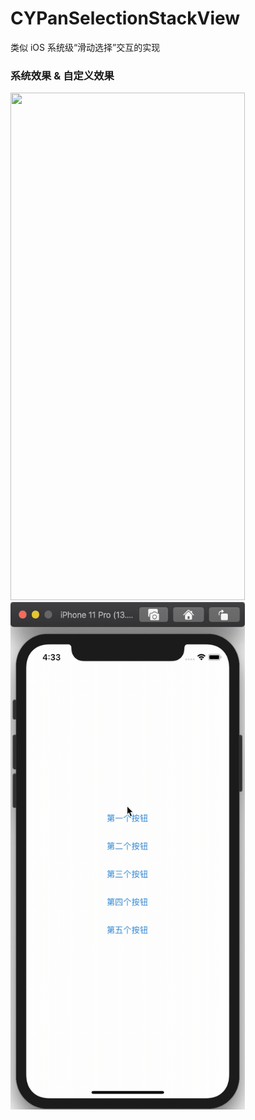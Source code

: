 # CYPanSelectionStackView
类似 iOS 系统级“滑动选择”交互的实现

### 系统效果 & 自定义效果
<img src="https://github.com/Janlor/CYPanSelectionStackView/blob/master/images/system-2020-05-28.gif" width="375" height="812">
<img src="https://github.com/Janlor/CYPanSelectionStackView/blob/master/images/custom-2020-05-28.gif" width="375" height="812">
